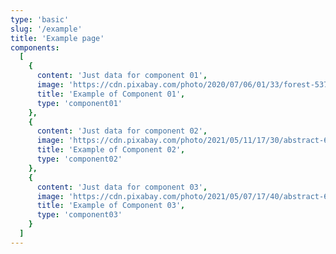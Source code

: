 ```yaml
---
type: 'basic'
slug: '/example'
title: 'Example page'
components:
  [
    {
      content: 'Just data for component 01',
      image: 'https://cdn.pixabay.com/photo/2020/07/06/01/33/forest-5375005_960_720.jpg',
      title: 'Example of Component 01',
      type: 'component01'
    },
    {
      content: 'Just data for component 02',
      image: 'https://cdn.pixabay.com/photo/2021/05/11/17/30/abstract-6246469_960_720.jpg',
      title: 'Example of Component 02',
      type: 'component02'
    },
    {
      content: 'Just data for component 03',
      image: 'https://cdn.pixabay.com/photo/2021/05/07/17/40/abstract-6236747_960_720.jpg',
      title: 'Example of Component 03',
      type: 'component03'
    }
  ]
---
```

